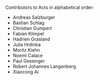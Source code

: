 Contributors to Acts in alphabetical order:

- Andreas Salzburger
- Bastian Schlag
- Christian Gumpert
- Fabian Klimpel
- Hadrien Grasland
- Julia Hrdinka
- Moritz Kiehn
- Noemi Calace
- Paul Gessinger
- Robert Johannes Langenberg
- Xiaocong Ai